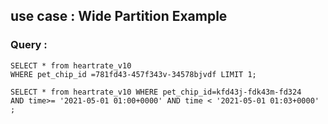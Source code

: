 



## use case : Wide Partition Example



### Query :

```
SELECT * from heartrate_v10 
WHERE pet_chip_id =781fd43-457f343v-34578bjvdf LIMIT 1;

```



```
SELECT * from heartrate_v10 WHERE pet_chip_id=kfd43j-fdk43m-fd324
AND time>= '2021-05-01 01:00+0000' AND time < '2021-05-01 01:03+0000' ;

```





## 
